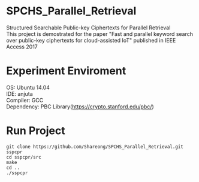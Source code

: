 # SPCHS_Parallel_Retrieval
Structured Searchable Public-key Ciphertexts for Parallel Retrieval  
This project is demostrated for the paper "Fast and parallel keyword search over public-key ciphertexts for cloud-assisted IoT" published in IEEE Access 2017  
# Experiment Enviroment
OS: Ubuntu 14.04  
IDE: anjuta  
Compiler: GCC  
Dependency: PBC Library(https://crypto.stanford.edu/pbc/)  
# Run Project
```git clone https://github.com/Shareong/SPCHS_Parallel_Retrieval.git sspcpr```  
```cd sspcpr/src```  
```make```  
```cd ..```  
```./sspcpr```  
